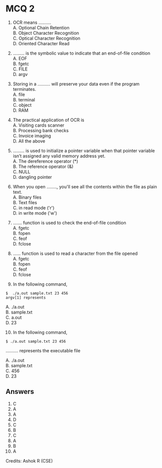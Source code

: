 # MCQ 2 

1. OCR means ..........  
  A.     Optional Chain Retention  
  B.     Object Character Recognition  
  C.     Optical Character Recognition  
  D.     Oriented Character Read  

2. ......... is the symbolic value to indicate that an end-of-file condition  
  A.     EOF  
  B.     fgetc  
  C.     FILE  
  D.     argv  

3. Storing in a .......... will preserve your data even if the program terminates.  
  A.     file  
  B.     terminal  
  C.     object  
  D.     RAM  

4. The practical application of OCR is  
  A.     Visiting cards scanner  
  B.     Processing bank checks  
  C.     Invoice imaging  
  D.     All the above  

5. ......... is used to initialize a pointer variable when that pointer variable isn’t assigned any valid memory address yet.  
  A.     The dereference operator (*)  
  B.     The reference operator (&)  
  C.     NULL  
  D.     dangling pointer  

6. When you open ........, you'll see all the contents within the file as plain text.  
  A.     Binary files  
  B.     Text files  
  C.     in read mode ('r')  
  D.     in write mode ('w')  
 
7. ....... function is used to check the end-of-file condition  
  A.     fgetc  
  B.     fopen  
  C.     feof  
  D.     fclose  

8. ...... function is used to read a character from the file opened  
  A.     fgetc  
  B.     fopen  
  C.     feof  
  D.     fclose  

9. In the following command,  
```
$  ./a.out sample.txt 23 456
argv[1] represents
```

  A.     ./a.out  
  B.     sample.txt  
  C.     a.out  
  D.     23  

10. In the following command,  

```
$ ./a.out sample.txt 23 456
```

.......... represents the executable file

  A.     ./a.out  
  B.     sample.txt  
  C.     456  
  D.     23  


## Answers
1. C
2. A
3. A
4. D
5. C
6. B
7. C
8. A
9. B
10. A


Credits: Ashok R (CSE)
